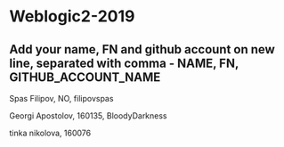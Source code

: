# Weblogic2-2019
Add your name, FN and github account on new line, separated with comma - NAME, FN, GITHUB_ACCOUNT_NAME
------------------------------------
Spas Filipov, NO, filipovspas


Georgi Apostolov, 160135, BloodyDarkness

tinka nikolova, 160076
